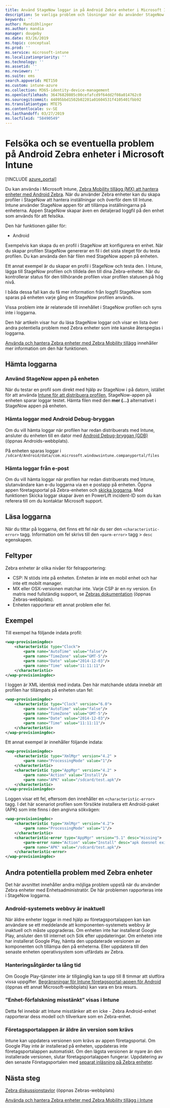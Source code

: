 ```yaml
---
title: Använd StageNow loggar in på Android Zebra enheter i Microsoft Intune – Azure | Microsoft Docs
description: Se vanliga problem och lösningar när du använder StageNow på Android-enheter med Microsoft Intune. Lär dig också att hämta loggarna och se exempel på hur du läser loggarna för slutförande- eller fel.
keywords: ''
author: MandiOhlinger
ms.author: mandia
manager: dougeby
ms.date: 03/26/2019
ms.topic: conceptual
ms.prod: ''
ms.service: microsoft-intune
ms.localizationpriority: ''
ms.technology: ''
ms.assetid: ''
ms.reviewer: ''
ms.suite: ems
search.appverid: MET150
ms.custom: intune-azure
ms.collection: M365-identity-device-management
ms.openlocfilehash: 36476820805c00cefafcd9f64dd2f08a014762c0
ms.sourcegitcommit: 44095bbd1502b02201a01604531f4105401fbb92
ms.translationtype: MTE75
ms.contentlocale: sv-SE
ms.lasthandoff: 03/27/2019
ms.locfileid: "58490549"
---
```

# <a name="troubleshoot-and-see-potential-issues-on-android-zebra-devices-in-microsoft-intune"></a>Felsöka och se eventuella problem på Android Zebra enheter i Microsoft Intune

[!INCLUDE [azure_portal](./includes/azure_portal.md)]

Du kan använda i Microsoft Intune, [Zebra Mobility tillägg (MX) att hantera enheter med Android Zebra](android-zebra-mx-overview.md). När du använder Zebra enheter kan du skapa profiler i StageNow att hantera inställningar och överför dem till Intune. Intune använder StageNow appen för att tillämpa inställningarna på enheterna. Appen StageNow skapar även en detaljerad loggfil på den enhet som används för att felsöka.

Den här funktionen gäller för:

- Android

Exempelvis kan skapa du en profil i StageNow att konfigurera en enhet. När du skapar profilen StageNow genererar en fil i det sista steget för du testa profilen. Du kan använda den här filen med StageNow appen på enheten.

Ett annat exempel är du skapar en profil i StageNow och testa den. I Intune, lägga till StageNow profilen och tilldela den till dina Zebra-enheter. När du kontrollerar status för den tillhörande profilen visar profilen statusen på hög nivå.

I båda dessa fall kan du få mer information från loggfil StageNow som sparas på enheten varje gång en StageNow profilen används.

Vissa problem inte är relaterade till innehållet i StageNow profilen och syns inte i loggarna.

Den här artikeln visar hur du läsa StageNow loggar och visar en lista över andra potentiella problem med Zebra enheter som inte kanske återspeglas i loggarna.

[Använda och hantera Zebra enheter med Zebra Mobility tillägg](android-zebra-mx-overview.md) innehåller mer information om den här funktionen.

## <a name="get-the-logs"></a>Hämta loggarna

### <a name="use-the-stagenow-app-on-the-device"></a>Använd StageNow appen på enheten
När du testar en profil som direkt med hjälp av StageNow i på datorn, istället för att använda [Intune för att distribuera profilen](android-zebra-mx-overview.md#step-4-create-a-device-management-profile-in-stagenow), StageNow-appen på enheten sparar loggar testet. Hämta filen med den **mer (...)**  alternativet i StageNow appen på enheten.

### <a name="get-logs-using-android-debug-bridge"></a>Hämta loggar med Android Debug-bryggan
Om du vill hämta loggar när profilen har redan distribuerats med Intune, ansluter du enheten till en dator med [Android Debug-bryggan (GDB)](https://developer.android.com/studio/command-line/adb) (öppnas Androids-webbplats).

På enheten sparas loggar i `/sdcard/Android/data/com.microsoft.windowsintune.companyportal/files`

### <a name="get-logs-from-email"></a>Hämta loggar från e-post
Om du vill hämta loggar när profilen har redan distribuerats med Intune, slutanvändare kan e-du loggarna via en e postapp på enheten. Öppna appen företagsportal på Zebra-enheten och [skicka loggarna](https://docs.microsoft.com/intune-user-help/send-logs-to-your-it-admin-by-email-android). Med funktionen Skicka loggar skapar även en PowerLift incident-ID som du kan referera till om du kontaktar Microsoft support.

## <a name="read-the-logs"></a>Läsa loggarna

När du tittar på loggarna, det finns ett fel när du ser den `<characteristic-error>` tagg. Information om fel skrivs till den `<parm-error>` tagg > `desc` egenskapen.

## <a name="error-types"></a>Feltyper

Zebra enheter är olika nivåer för felrapportering:

- CSP: N stöds inte på enheten. Enheten är inte en mobil enhet och har inte ett mobilt manager.
- MX eller OSX-versionen matchar inte. Varje CSP är en ny version. En matris med fullständig support, se [Zebras dokumentation](http://techdocs.zebra.com/mx/) (öppnas Zebras-webbplats).
- Enheten rapporterar ett annat problem eller fel.

## <a name="examples"></a>Exempel

Till exempel ha följande indata profil:

```xml
<wap-provisioningdoc>
    <characteristic type="Clock">
        <parm name="AutoTime" value="false"/>
        <parm name="TimeZone" value="GMT-5"/>
        <parm name="Date" value="2014-12-03"/>
        <parm name="Time" value="11:11:11"/>
    </characteristic>
</wap-provisioningdoc>
```

I loggen är XML identisk med indata. Den här matchande utdata innebär att profilen har tillämpats på enheten utan fel:

```xml
<wap-provisioningdoc>
    <characteristic type="Clock" version="6.0">
        <parm name="AutoTime" value="false"/>
        <parm name="TimeZone" value="GMT-5"/>
        <parm name="Date" value="2014-12-03"/>
        <parm name="Time" value="11:11:11"/>
    </characteristic>
</wap-provisioningdoc>
```

Ett annat exempel är innehåller följande indata:

```xml
<wap-provisioningdoc>
    <characteristic type="XmlMgr" version="4.2" >
        <parm name="ProcessingMode" value="1"/>
    </characteristic>
    <characteristic type="AppMgr" version="4.2" >
        <parm name="Action" value="Install"/>
        <parm name="APK" value="/sdcard/test.apk"/>
    </characteristic>
</wap-provisioningdoc>
```

Loggen visar ett fel, eftersom den innehåller en `<characteristic-error>` tagg. I det här scenariot profilen som försökte installera ett Android-paket (APK) som inte finns i den angivna sökvägen:

```xml
<wap-provisioningdoc>
    <characteristic type="XmlMgr" version="4.2">
        <parm name="ProcessingMode" value="1"/>
    </characteristic>
    <characteristic-error type="AppMgr" version="5.1" desc="missing">
        <parm-error name="Action" value="Install" desc="apk doesnot exist in the path"/>
        <parm name="APK" value="/sdcard/test.apk"/>
    </characteristic-error>
</wap-provisioningdoc>
```

## <a name="other-potential-issues-with-zebra-devices"></a>Andra potentiella problem med Zebra enheter

Det här avsnittet innehåller andra möjliga problem uppstå när du använder Zebra enheter med Enhetsadministratör. De här problemen rapporteras inte i StageNow loggarna.

### <a name="android-system-webview-is-out-of-date"></a>Android-systemets webbvy är inaktuell

När äldre enheter loggar in med hjälp av företagsportalappen kan kan användare se ett meddelande att komponenten-systemets webbvy är inaktuell och måste uppgraderas. Om enheten inte har installerat Google Play, ansluter den till internet och Sök efter uppdateringar. Om enheten inte har installerat Google Play, hämta den uppdaterade versionen av komponenten och tillämpa den på enheterna. Eller uppdatera till den senaste enheten operativsystem som utfärdats av Zebra.

### <a name="management-actions-take-a-long-time"></a>Hanteringsåtgärder ta lång tid

Om Google Play-tjänster inte är tillgänglig kan ta upp till 8 timmar att slutföra vissa uppgifter. [Begränsningar för Intune företagsportal-appen för Android](https://support.microsoft.com/help/3211588/limitations-of-intune-company-portal-app-for-android-in-china) (öppnas ett annat Microsoft-webbplats) kan vara en bra resurs.

### <a name="device-spoofing-suspected-shows-in-intune"></a>”Enhet-förfalskning misstänkt” visas i Intune

Detta fel innebär att Intune misstänker att en icke - Zebra Android-enhet rapporterar dess modell och tillverkare som en Zebra-enhet.

### <a name="company-portal-app-is-older-than-minimum-required-version"></a>Företagsportalappen är äldre än version som krävs

Intune kan uppdatera versionen som krävs av appen företagsportal. Om Google Play inte är installerad på enheten, uppdateras inte företagsportalappen automatiskt. Om den lägsta versionen är nyare än den installerade versionen, slutar företagsportalappen fungerar. Uppdatering av den senaste Företagsportalen med [separat inläsning på Zebra enheter](android-zebra-mx-overview.md#sideload-the-company-portal-app).

## <a name="next-steps"></a>Nästa steg

[Zebra diskussionstavlor](https://developer.zebra.com/community/home/discussions) (öppnas Zebras-webbplats)

[Använda och hantera Zebra enheter med Zebra Mobility tillägg i Intune](android-zebra-mx-overview.md)
